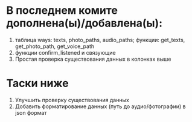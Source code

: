 # В последнем комите дополнена(ы)/добавлена(ы):
1. таблица ways: texts, photo_paths, audio_paths;
              функции: get_texts, get_photo_path, get_voice_path 
3. функции confirm_listened и связующие
4. Простая проверка существования данных в колонках выше

   
# Таски ниже
1. Улучшить проверку существования данных
2. Добавить форматирование данных (путь до аудио/фотографии) в json формат
